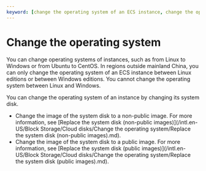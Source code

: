 ```yaml
---
keyword: [change the operating system of an ECS instance, change the operating system of an ECS instance from Linux to Windows, change the operating system of an ECS instance from Ubuntu to CentOS, custom image, non-public image, public image, system disk]
---
```


# Change the operating system

You can change operating systems of instances, such as from Linux to Windows or from Ubuntu to CentOS. In regions outside mainland China, you can only change the operating system of an ECS instance between Linux editions or between Windows editions. You cannot change the operating system between Linux and Windows.

You can change the operating system of an instance by changing its system disk.

-   Change the image of the system disk to a non-public image. For more information, see [Replace the system disk \(non-public images\)](/intl.en-US/Block Storage/Cloud disks/Change the operating system/Replace the system disk (non-public images).md).
-   Change the image of the system disk to a public image. For more information, see [Replace the system disk \(public images\)](/intl.en-US/Block Storage/Cloud disks/Change the operating system/Replace the system disk (public images).md).

